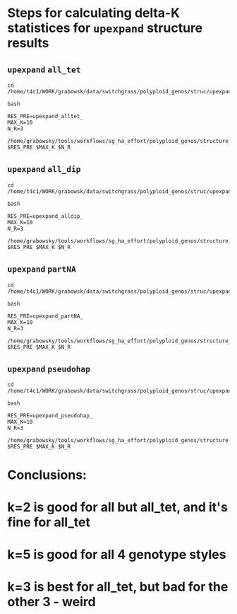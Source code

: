 # Steps for calculating delta-K statistices for `upexpand` structure results

## `upexpand` `all_tet`
```
cd /home/t4c1/WORK/grabowsk/data/switchgrass/polyploid_genos/struc/upexpand/all_tet

bash

RES_PRE=upexpand_alltet_
MAX_K=10
N_R=3

/home/grabowsky/tools/workflows/sg_ha_effort/polyploid_genos/structure_analysis/run_deltaK_steps.sh $RES_PRE $MAX_K $N_R

```

## `upexpand` `all_dip`
```
cd /home/t4c1/WORK/grabowsk/data/switchgrass/polyploid_genos/struc/upexpand/all_dip

bash

RES_PRE=upexpand_alldip_
MAX_K=10
N_R=3

/home/grabowsky/tools/workflows/sg_ha_effort/polyploid_genos/structure_analysis/run_deltaK_steps.sh $RES_PRE $MAX_K $N_R
```

## `upexpand` `partNA`
```
cd /home/t4c1/WORK/grabowsk/data/switchgrass/polyploid_genos/struc/upexpand/part_NA

bash

RES_PRE=upexpand_partNA_
MAX_K=10
N_R=3

/home/grabowsky/tools/workflows/sg_ha_effort/polyploid_genos/structure_analysis/run_deltaK_steps.sh $RES_PRE $MAX_K $N_R

```

## `upexpand` `pseudohap`
```
cd /home/t4c1/WORK/grabowsk/data/switchgrass/polyploid_genos/struc/upexpand/pseudohap

bash

RES_PRE=upexpand_pseudohap_
MAX_K=10
N_R=3

/home/grabowsky/tools/workflows/sg_ha_effort/polyploid_genos/structure_analysis/run_deltaK_steps.sh $RES_PRE $MAX_K $N_R

```

# Conclusions:
# k=2 is good for all but all_tet, and it's fine for all_tet
# k=5 is good for all 4 genotype styles
# k=3 is best for all_tet, but bad for the other 3 - weird



